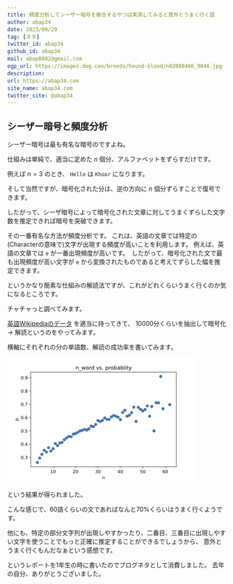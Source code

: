 ```yaml
---
title: 頻度分析してシーザー暗号を複合するやつは実測してみると意外とうまく行く話
author: abap34
date: 2023/09/29
tag: [ネタ]
twitter_id: abap34
github_id: abap34
mail: abap0002@gmail.com
ogp_url: https://images.dog.ceo/breeds/hound-blood/n02088466_9046.jpg
description: 
url: https://abap34.com
site_name: abap34.com
twitter_site: @abap34
---
```


 
## シーザー暗号と頻度分析
シーザー暗号は最も有名な暗号のですよね。

仕組みは単純で、適当に定めた $n$ 個分、アルファベットをずらすだけです。

例えば $n=3$ のとき、 `Hello` は `Khoor` になります。
 

そして当然ですが、暗号化された分は、逆の方向に $n$ 個分ずらすことで復号できます。


したがって、シーザ暗号によって暗号化された文章に対してうまくずらした文字数を推定できれば暗号を突破できます。


その一番有名な方法が頻度分析です。
これは、英語の文章では特定の(Characterの意味で)文字が出現する頻度が高いことを利用します。
例えば、英語の文章では `e` が一番出現頻度が高いです。　したがって、暗号化された文で最も出現頻度が高い文字が
`e` から変換されたものであると考えてずらした幅を推定できます。


というかなり簡素な仕組みの解読法ですが、これがどれくらいうまく行くのか気になるところです。
 
 
チャチャっと調べてみます。

[英語Wikipediaのデータ](https://www.kaggle.com/datasets/mikeortman/wikipedia-sentence) を適当に持ってきて、
10000分くらいを抽出して暗号化　→ 解読というのをやってみます。

横軸にそれぞれの分の単語数、解読の成功率を書いてみます。

![解読率](caesar/plot.png)

という結果が得られました。

こんな感じで、60語くらいの文であればなんと70%くらいはうまく行くようです。

他にも、特定の部分文字列が出現しやすかったり、二番目、三番目に出現しやすい文字を使うことでもっと正確に推定することができるでしょうから、
意外とうまく行くもんだなぁという感想です。


というレポートを1年生の時に書いたのでブログネタとして消費しました。
去年の自分、ありがとうございました。

 